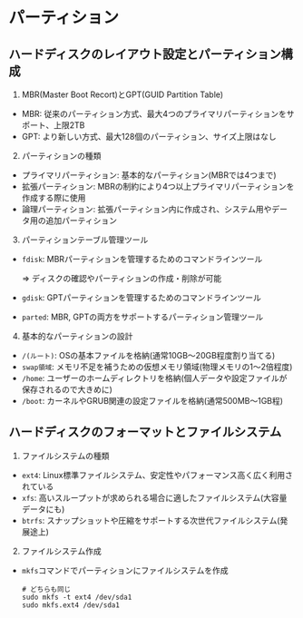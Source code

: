 # パーティション

## ハードディスクのレイアウト設定とパーティション構成

1. MBR(Master Boot Recort)とGPT(GUID Partition Table)
- MBR: 従来のパーティション方式、最大4つのプライマリパーティションをサポート、上限2TB
- GPT: より新しい方式、最大128個のパーティション、サイズ上限はなし

2. パーティションの種類
- プライマリパーティション: 基本的なパーティション(MBRでは4つまで)
- 拡張パーティション: MBRの制約により4つ以上プライマリパーティションを作成する際に使用
- 論理パーティション: 拡張パーティション内に作成され、システム用やデータ用の追加パーティション

3. パーティションテーブル管理ツール
- `fdisk`: MBRパーティションを管理するためのコマンドラインツール

  => ディスクの確認やパーティションの作成・削除が可能

- `gdisk`: GPTパーティションを管理するためのコマンドラインツール
- `parted`: MBR, GPTの両方をサポートするパーティション管理ツール

4. 基本的なパーティションの設計
- `/(ルート)`: OSの基本ファイルを格納(通常10GB～20GB程度割り当てる)
- `swap領域`: メモリ不足を補うための仮想メモリ領域(物理メモリの1～2倍程度)
- `/home`: ユーザーのホームディレクトリを格納(個人データや設定ファイルが保存されるので大きめに)
- `/boot`: カーネルやGRUB関連の設定ファイルを格納(通常500MB～1GB程)

## ハードディスクのフォーマットとファイルシステム

1. ファイルシステムの種類
- `ext4`: Linux標準ファイルシステム、安定性やパフォーマンス高く広く利用されている
- `xfs`: 高いスループットが求められる場合に適したファイルシステム(大容量データにも)
- `btrfs`: スナップショットや圧縮をサポートする次世代ファイルシステム(発展途上)

2. ファイルシステム作成
- `mkfs`コマンドでパーティションにファイルシステムを作成
  ```
  # どちらも同じ
  sudo mkfs -t ext4 /dev/sda1
  sudo mkfs.ext4 /dev/sda1
  ```

